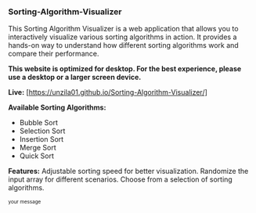 ### Sorting-Algorithm-Visualizer

This Sorting Algorithm Visualizer is a web application that allows you to interactively visualize various sorting algorithms in action. It provides a hands-on way to understand how different sorting algorithms work and compare their performance.

**This website is optimized for desktop. For the best experience, please use a desktop or a larger screen device.**

**Live:** [https://unzila01.github.io/Sorting-Algorithm-Visualizer/]

**Available Sorting Algorithms:**
- Bubble Sort
- Selection Sort
- Insertion Sort
- Merge Sort
- Quick Sort

**Features:** 
Adjustable sorting speed for better visualization.
Randomize the input array for different scenarios.
Choose from a selection of sorting algorithms.

<font size="1"> your message</font>

